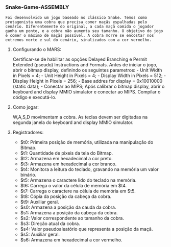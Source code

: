 ### Snake-Game-ASSEMBLY


	Foi desenvolvido um jogo baseado no clássico Snake. Temos como protagonista uma cobra que precisa comer maçãs espalhadas pelo cenário. Diferentemente do original, a cada maçã comida o jogador ganha um ponto, e a cobra não aumenta seu tamanho. O objetivo do jogo é comer o máximo de maçãs possível. A cobra morre se encostar nos extremos norte e sul do cenário, sinalizados com a cor vermelho.   




1. Configurando o MARS:
	
	Certificar-se de habilitar as opções Delayed Branching e Permit Extended (pseudo) Instructions and Formats.
	Antes de iniciar o jogo, abrir o bitmap display, definindo os seguintes parametros:
		- Unit Width in Pixels = 4;
		- Unit Height in Pixels = 4;
		- Display Width in Pixels = 512;
		- Display Height in Pixels = 256;
		- Base addres for display = 0x10010000 (static data);
		- Conectar ao MIPS;
	Após calibrar o bitmap display, abrir o keyboard and display MMIO simulator e conectar ao MIPS. 
	Compilar o código e executá-lo.




2. Como jogar:
	
	W,A,S,D movimentam a cobra. As teclas devem ser digitadas na segunda janela do  keyboard and display MMIO simulator.




3. Registradores:
	
	- $t0: Primeira posição de memória, utilizada na manipulação do Bitmap.	
	- $t1: Quantidade de pixeis da tela do Bitmap.
	- $t2: Armazena em hexadecimal a cor preto.
	- $t3: Armazena em hexadecimal a cor branco.
	- $t4: Monitora a leitura do teclado, gravando na memória um valor binário.
	- $t5: Armazena o caractere lido do teclado na memória.
	- $t6: Carrega o valor da célula de memória em $t4.
	- $t7: Carrega o caractere na célula de memória em $t5.
	- $t8: Cópia da posição da cabeça da cobra.
	- $t9: Auxiliar geral.
	- $s0: Armazena a posição da cauda da cobra.
	- $s1: Armazena a posição da cabeça da cobra.
	- $s2: Valor correspondente ao tamanho da cobra.
	- $s3: Direção atual da cobra.
	- $s4: Valor pseudoaleatório que representa a posição da maçã.
	- $s5: Auxiliar geral.
	- $s6: Armazena em hexadecimal a cor vermelho.
